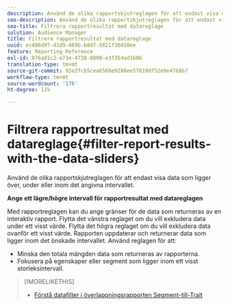 ```yaml
---
description: Använd de olika rapportskjutreglagen för att endast visa data som ligger över, under eller inom det angivna intervallet.
seo-description: Använd de olika rapportskjutreglagen för att endast visa data som ligger över, under eller inom det angivna intervallet.
seo-title: Filtrera rapportresultat med datareglage
solution: Audience Manager
title: Filtrera rapportresultat med datareglage
uuid: ec486d97-d1d9-469b-b8df-5821f30d10ee
feature: Reporting Reference
exl-id: 876a01c2-e73e-4728-8890-e3f354ad1b86
translation-type: tm+mt
source-git-commit: 92e2fcb5cea6560e9288ee5f819df52e9e4768b7
workflow-type: tm+mt
source-wordcount: '176'
ht-degree: 11%

---
```


# Filtrera rapportresultat med datareglage{#filter-report-results-with-the-data-sliders}

Använd de olika rapportskjutreglagen för att endast visa data som ligger över, under eller inom det angivna intervallet.

<!-- 

c_reach_slider.xml

 -->

**Ange ett lägre/högre intervall för rapportresultat med datareglagen**

Med rapportreglagen kan du ange gränser för de data som returneras av en interaktiv rapport. Flytta det vänstra reglaget om du vill exkludera data under ett visst värde. Flytta det högra reglaget om du vill exkludera data ovanför ett visst värde. Rapporten uppdaterar och returnerar data som ligger inom det önskade intervallet. Använd reglagen för att:

* Minska den totala mängden data som returneras av rapporterna.
* Fokusera på egenskaper eller segment som ligger inom ett visst storleksintervall.

>[!MORELIKETHIS]
>
>* [Förstå datafilter i överlappningsrapporten Segment-till-Trait](../../reporting/dynamic-reports/segment-trait-overlap-report.md#data-filters-s2t-report)


